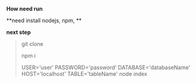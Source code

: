 **How need run**


**need install nodejs, npm, **

**next step**

>git clone
>
>npm i
>
>USER='user' PASSWORD='password' DATABASE='databaseName' HOST='localhost' TABLE='tableName' node index

